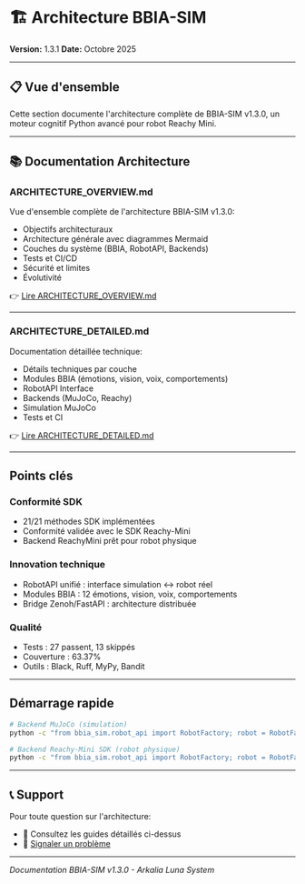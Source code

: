 # 🏗️ Architecture BBIA-SIM

**Version:** 1.3.1
**Date:** Octobre 2025

---

## 📋 Vue d'ensemble

Cette section documente l'architecture complète de BBIA-SIM v1.3.0, un moteur cognitif Python avancé pour robot Reachy Mini.

---

## 📚 Documentation Architecture

### **ARCHITECTURE_OVERVIEW.md**
Vue d'ensemble complète de l'architecture BBIA-SIM v1.3.0:
- Objectifs architecturaux
- Architecture générale avec diagrammes Mermaid
- Couches du système (BBIA, RobotAPI, Backends)
- Tests et CI/CD
- Sécurité et limites
- Évolutivité

👉 [Lire ARCHITECTURE_OVERVIEW.md](./ARCHITECTURE_OVERVIEW.md)

---

### **ARCHITECTURE_DETAILED.md**
Documentation détaillée technique:
- Détails techniques par couche
- Modules BBIA (émotions, vision, voix, comportements)
- RobotAPI Interface
- Backends (MuJoCo, Reachy)
- Simulation MuJoCo
- Tests et CI

👉 [Lire ARCHITECTURE_DETAILED.md](./ARCHITECTURE_DETAILED.md)

---

## Points clés

### Conformité SDK
- 21/21 méthodes SDK implémentées
- Conformité validée avec le SDK Reachy-Mini
- Backend ReachyMini prêt pour robot physique

### Innovation technique
- RobotAPI unifié : interface simulation ↔ robot réel
- Modules BBIA : 12 émotions, vision, voix, comportements
- Bridge Zenoh/FastAPI : architecture distribuée

### Qualité
- Tests : 27 passent, 13 skippés
- Couverture : 63.37%
- Outils : Black, Ruff, MyPy, Bandit

---

## Démarrage rapide

```bash
# Backend MuJoCo (simulation)
python -c "from bbia_sim.robot_api import RobotFactory; robot = RobotFactory.create_backend('mujoco')"

# Backend Reachy-Mini SDK (robot physique)
python -c "from bbia_sim.robot_api import RobotFactory; robot = RobotFactory.create_backend('reachy_mini')"
```

---

## 📞 Support

Pour toute question sur l'architecture:
- 📖 Consultez les guides détaillés ci-dessus
- 🐛 [Signaler un problème](https://github.com/arkalia-luna-system/bbia-sim/issues)

---

*Documentation BBIA-SIM v1.3.0 - Arkalia Luna System*

